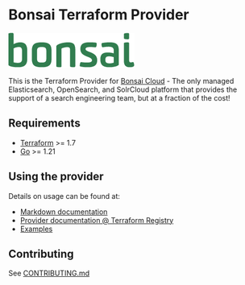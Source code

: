 # Bonsai Terraform Provider

![Bonsai | Fully Managed Elasticsearch & OpenSearch](docs/assets/bonsai.png)

This is the Terraform Provider for [Bonsai Cloud](https://bonsai.io/) - The only 
managed Elasticsearch, OpenSearch, and SolrCloud platform that provides the 
support of a search engineering team, but at a fraction of the cost!

## Requirements

- [Terraform](https://developer.hashicorp.com/terraform/downloads) >= 1.7
- [Go](https://golang.org/doc/install) >= 1.21

## Using the provider

Details on usage can be found at:

- [Markdown documentation](./docs/index.md)
- [Provider documentation @ Terraform Registry](https://registry.terraform.io/providers/omc/terraform-provider-bonsai/latest/docs)
- [Examples](./examples)

## Contributing

See [CONTRIBUTING.md](CONTRIBUTING.md)